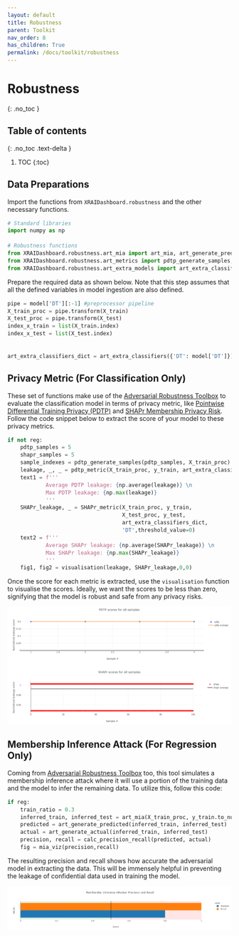 ```yaml
---
layout: default
title: Robustness
parent: Toolkit
nav_order: 8
has_children: True
permalink: /docs/toolkit/robustness
---
```


# Robustness
{: .no_toc }

## Table of contents
{: .no_toc .text-delta }

1. TOC
{:toc}

## Data Preparations

Import the functions from `XRAIDashboard.robustness` and the other necessary functions.


```python
# Standard libraries
import numpy as np

# Robustness functions
from XRAIDashboard.robustness.art_mia import art_mia, art_generate_predicted, art_generate_actual, calc_precision_recall, mia_viz
from XRAIDashboard.robustness.art_metrics import pdtp_generate_samples, pdtp_metric, SHAPr_metric, visualisation
from XRAIDashboard.robustness.art_extra_models import art_extra_classifiers
```


Prepare the required data as shown below. Note that this step assumes that all the defined variables in model ingestion are also defined.


```python
pipe = model['DT'][:-1] #preprocessor pipeline
X_train_proc = pipe.transform(X_train)
X_test_proc = pipe.transform(X_test)
index_x_train = list(X_train.index)
index_x_test = list(X_test.index)


art_extra_classifiers_dict = art_extra_classifiers({'DT': model['DT']})
```

## Privacy Metric (For Classification Only)

These set of functions make use of the [Adversarial Robustness Toolbox](https://github.com/Trusted-AI/adversarial-robustness-toolbox) to evaluate the classification model in terms of privacy metric, like [Pointwise Differential Training Privacy (PDTP)](https://arxiv.org/abs/1712.09136) and [SHAPr Membership Privacy Risk](http://arxiv.org/abs/2112.02230). Follow the code snippet below to extract the score of your model to these privacy metrics.


```python
if not reg:
    pdtp_samples = 5
    shapr_samples = 5
    sample_indexes = pdtp_generate_samples(pdtp_samples, X_train_proc)
    leakage, _, _ = pdtp_metric(X_train_proc, y_train, art_extra_classifiers_dict, 'DT', threshold_value = 0, sample_indexes=sample_indexes, num_iter=1)
    text1 = f'''
            Average PDTP leakage: {np.average(leakage)} \n
            Max PDTP leakage: {np.max(leakage)}
            '''
    SHAPr_leakage, _ = SHAPr_metric(X_train_proc, y_train,
                                    X_test_proc, y_test,
                                    art_extra_classifiers_dict,
                                    'DT',threshold_value=0)
    text2 = f'''
            Average SHAPr leakage: {np.average(SHAPr_leakage)} \n
            Max SHAPr leakage: {np.max(SHAPr_leakage)}
            '''
    fig1, fig2 = visualisation(leakage, SHAPr_leakage,0,0)
```


Once the score for each metric is extracted, use the `visualisation` function to visualise the scores. Ideally, we want the scores to be less than zero, signifying that the model is robust and safe from any privacy risks.


![](../../../assets/images/robustness-01.PNG)

## Membership Inference Attack (For Regression Only)

Coming from [Adversarial Robustness Toolbox](https://github.com/Trusted-AI/adversarial-robustness-toolbox) too, this tool simulates a membership inference attack where it will use a portion of the training data and the model to infer the remaining data. To utilize this, follow this code:


```python
if reg:
    train_ratio = 0.3
    inferred_train, inferred_test = art_mia(X_train_proc, y_train.to_numpy(), X_test_proc, y_test.to_numpy(), art_extra_classifiers_dict, list(model.keys())[1], attack_train_ratio=train_ratio)
    predicted = art_generate_predicted(inferred_train, inferred_test)
    actual = art_generate_actual(inferred_train, inferred_test)
    precision, recall = calc_precision_recall(predicted, actual)
    fig = mia_viz(precision,recall)
```


The resulting precision and recall shows how accurate the adversarial model in extracting the data. This will be immensely helpful in preventing the leakage of confidential data used in training the model.


![](../../../assets/images/robustness-02.PNG)